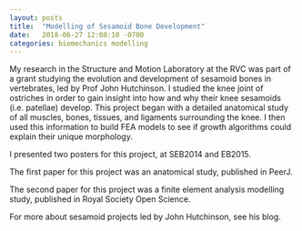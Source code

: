 ```yaml
---
layout: posts
title:  "Modelling of Sesamoid Bone Development"
date:   2018-06-27 12:08:10 -0700
categories: biomechanics modelling
---
```

My research in the Structure and Motion Laboratory at the RVC was part of a grant studying the evolution and development of sesamoid bones in vertebrates, led by Prof John Hutchinson. I studied the knee joint of ostriches in order to gain insight into how and why their knee sesamoids (i.e. patellae) develop. This project began with a detailed anatomical study of all muscles, bones, tissues, and ligaments surrounding the knee. I then used this information to build FEA models to see if growth algorithms could explain their unique morphology.

I presented two posters for this project, at SEB2014 and EB2015.

The first paper for this project was an anatomical study, published in PeerJ.

The second paper for this project was a finite element analysis modelling study, published in Royal Society Open Science.

For more about sesamoid projects led by John Hutchinson, see his blog.
